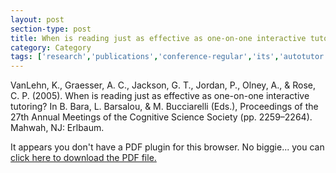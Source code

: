 ```yaml
---
layout: post
section-type: post
title: When is reading just as effective as one-on-one interactive tutoring?
category: Category
tags: ['research','publications','conference-regular','its','autotutor','reading','discourse','education']
---
```

VanLehn, K., Graesser, A. C., Jackson, G. T., Jordan, P., Olney, A., & Rose, C. P. (2005). When is reading just as effective as one-on-one interactive tutoring? In B. Bara, L. Barsalou, & M. Bucciarelli (Eds.), Proceedings of the 27th Annual Meetings of the Cognitive Science Society (pp. 2259–2264). Mahwah, NJ: Erlbaum. 

<object data="https://umdrive.memphis.edu/aolney/public/publications/When%20is%20reading%20just%20as%20effective%20as%20one-on-one%20interactive%20tutoring-olney_publications.pdf" type="application/pdf" width="100%" height="600px">
 
  <p>It appears you don't have a PDF plugin for this browser.
  No biggie... you can <a href="https://umdrive.memphis.edu/aolney/public/publications/When%20is%20reading%20just%20as%20effective%20as%20one-on-one%20interactive%20tutoring-olney_publications.pdf">click here to
  download the PDF file.</a></p>
  
</object>
